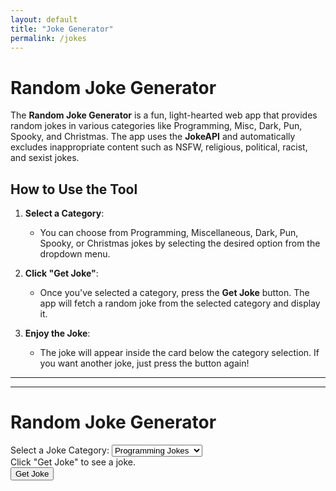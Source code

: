 ```yaml
---
layout: default
title: "Joke Generator"
permalink: /jokes
---
```


# Random Joke Generator

The **Random Joke Generator** is a fun, light-hearted web app that provides random jokes in various categories like Programming, Misc, Dark, Pun, Spooky, and Christmas. The app uses the **JokeAPI** and automatically excludes inappropriate content such as NSFW, religious, political, racist, and sexist jokes.

## How to Use the Tool

1. **Select a Category**: 
   - You can choose from Programming, Miscellaneous, Dark, Pun, Spooky, or Christmas jokes by selecting the desired option from the dropdown menu.

2. **Click "Get Joke"**: 
   - Once you've selected a category, press the **Get Joke** button. The app will fetch a random joke from the selected category and display it.

3. **Enjoy the Joke**: 
   - The joke will appear inside the card below the category selection. If you want another joke, just press the button again!

---


---
<!DOCTYPE html>
<html lang="en">
<head>
    <meta charset="UTF-8">
    <meta name="viewport" content="width=device-width, initial-scale=1.0">
    <link href="https://cdn.jsdelivr.net/npm/bootstrap@5.3.0-alpha1/dist/css/bootstrap.min.css" rel="stylesheet">
    <link rel="stylesheet" href="jokes/styles.css">
</head>
<body class="bg-light">
    <div class="container text-center mt-5">
        <h1 class="mb-4">Random Joke Generator</h1>
         <!-- Category Selection -->
        <div class="mb-3">
            <label for="jokeCategory" class="form-label">Select a Joke Category:</label>
            <select class="form-select" id="jokeCategory">
                <option value="Programming">Programming Jokes</option>
                <option value="Misc">Miscellaneous Jokes</option>
                <option value="Dark">Dark Jokes</option>
                <option value="Pun">Pun Jokes</option>
                <option value="Spooky">Spooky Jokes</option>
                <option value="Christmas">Christmas Jokes</option>
            </select>
        </div>
        <!-- Joke Display -->
        <div class="card">
            <div class="card-body" id="jokeDisplay">
                Click "Get Joke" to see a joke.
            </div>
        </div>
        <!-- Fetch Joke Button -->
        <button class="btn btn-primary mt-3" id="getJokeBtn">Get Joke</button>
    </div>
    <script src="jokes/script.js"></script>
</body>
</html>
